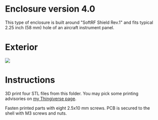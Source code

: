 # Enclosure version 4.0

This type of enclosure is built around "SoftRF Shield Rev.1" and fits typical 2.25 inch (58 mm) hole of an aircraft instrument panel.

# Exterior

![](https://github.com/lyusupov/SoftRF/blob/master/case/v4/SoftRF-Case-v4-Exterior.jpg)

# Instructions

3D print four STL files from this folder. You may pick some printing advisories on [my Thingiverse page](http://www.thingiverse.com/thing:2075683).

Fasten printed parts with eight 2.5x10 mm screws. PCB is secured to the shell with M3 screws and nuts. 
